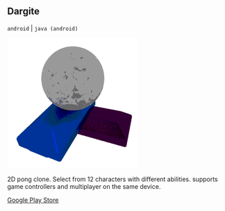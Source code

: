 ## Dargite

`android` | `java (android)`

<img id="icon" src="/images/icon_dargite.png" alt="Dargite icon"/>

2D pong clone. Select from 12 characters with different abilities. supports game controllers
and multiplayer on the same device.

<a class="button" href="https://play.google.com/store/apps/details?id=com.darkdimension.dargite_new">Google Play Store</a>
